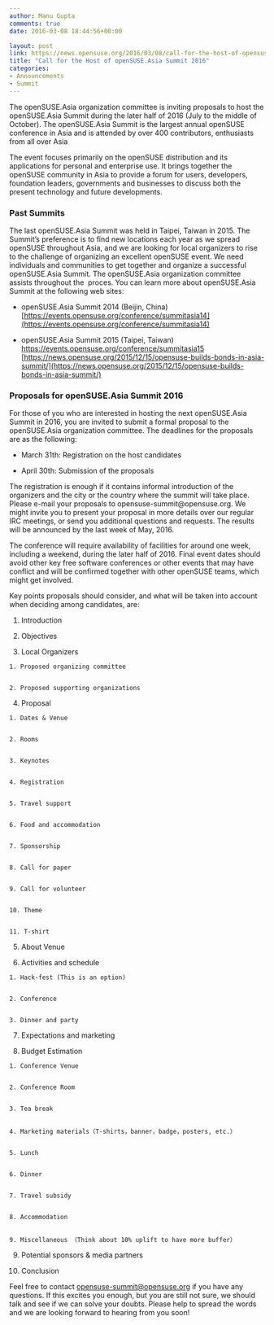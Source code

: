 ```yaml
---
author: Manu Gupta
comments: true
date: 2016-03-08 18:44:56+00:00

layout: post
link: https://news.opensuse.org/2016/03/08/call-for-the-host-of-opensuse-asia-summit-2016/
title: "Call for the Host of openSUSE.Asia Summit 2016"
categories:
- Announcements
- Summit
---
```

The openSUSE.Asia organization committee is inviting proposals to host the openSUSE.Asia Summit during the later half of 2016 (July to the middle of October). The openSUSE.Asia Summit is the largest annual openSUSE conference in Asia and is attended by over 400 contributors, enthusiasts from all over Asia

The event focuses primarily on the openSUSE distribution and its applications for personal and enterprise use. It brings together the openSUSE community in Asia to provide a forum for users, developers, foundation leaders, governments and businesses to discuss both the present technology and future developments.


### **Past Summits**


The last openSUSE.Asia Summit was held in Taipei, Taiwan in 2015. The Summit’s preference is to find new locations each year as we spread openSUSE throughout Asia, and we are looking for local organizers to rise to the challenge of organizing an excellent openSUSE event. We need individuals and communities to get together and organize a successful openSUSE.Asia Summit. The openSUSE.Asia organization committee assists throughout the  proces. You can learn more about openSUSE.Asia Summit at the following web sites:



	
  * openSUSE.Asia Summit 2014 (Beijin, China)
[https://events.opensuse.org/conference/summitasia14](https://events.opensuse.org/conference/summitasia14)

	
  * openSUSE.Asia Summit 2015 (Taipei, Taiwan)
[https://events.opensuse.org/conference/summitasia15
](https://events.opensuse.org/conference/summitasia15)[https://news.opensuse.org/2015/12/15/opensuse-builds-bonds-in-asia-summit/](https://news.opensuse.org/2015/12/15/opensuse-builds-bonds-in-asia-summit/)




### **Proposals for openSUSE.Asia Summit 2016**


For those of you who are interested in hosting the next openSUSE.Asia Summit in 2016, you are invited to submit a formal proposal to the openSUSE.Asia organization committee. The deadlines for the proposals are as the following:



	
  * March 31th: Registration on the host candidates

	
  * April 30th: Submission of the proposals


<!-- more -->The registration is enough if it contains informal introduction of the organizers and the city or the country where the summit will take place. Please e-mail your proposals to opensuse-summit@opensuse.org. We might invite you to present your proposal in more details over our regular IRC meetings, or send you additional questions and requests. The results will be announced by the last week of May, 2016.

The conference will require availability of facilities for around one week, including a weekend, during the later half of 2016. Final event dates should avoid other key free software conferences or other events that may have conflict and will be confirmed together with other openSUSE teams, which might get involved.

Key points proposals should consider, and what will be taken into account when deciding among candidates, are:

	
  1. Introduction

	
  2. Objectives

	
  3. Local Organizers

	
    1. Proposed organizing committee

	
    2. Proposed supporting organizations




	
  4. Proposal

	
    1. Dates & Venue

	
    2. Rooms

	
    3. Keynotes

	
    4. Registration

	
    5. Travel support

	
    6. Food and accommodation

	
    7. Sponsorship

	
    8. Call for paper

	
    9. Call for volunteer

	
    10. Theme

	
    11. T-shirt




	
  5. About Venue

	
  6. Activities and schedule

	
    1. Hack-fest (This is an option)

	
    2. Conference

	
    3. Dinner and party




	
  7. Expectations and marketing

	
  8. Budget Estimation

	
    1. Conference Venue

	
    2. Conference Room

	
    3. Tea break

	
    4. Marketing materials（T-shirts，banner，badge，posters, etc.）

	
    5. Lunch

	
    6. Dinner

	
    7. Travel subsidy

	
    8. Accommodation

	
    9. Miscellaneous （Think about 10% uplift to have more buffer）




	
  9. Potential sponsors & media partners

	
  10. Conclusion


Feel free to contact opensuse-summit@opensuse.org if you have any questions. If this excites you enough, but you are still not sure, we should talk and see if we can solve your doubts. Please help to spread the words and we are looking forward to hearing from you soon!		
